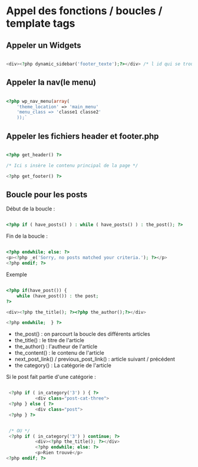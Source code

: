 # Appel des fonctions / boucles / template tags 

## Appeler un Widgets

````PHP

<div><?php dynamic_sidebar('footer_texte');?></div> /* l id qui se trouve dans function.php*/

````


## Appeler la nav(le menu)

````PHP

<?php wp_nav_menu(array(
    'theme_location' => 'main_menu'
    'menu_class => 'classe1 classe2'
    ));`

````

## Appeler les fichiers header et footer.php

````PHP

<?php get_header() ?>

/* Ici s insère le contenu principal de la page */

<?php get_footer() ?>

````

## Boucle pour les posts
 
 Début de la boucle : 

````PHP

<?php if ( have_posts() ) : while ( have_posts() ) : the_post(); ?>

````

Fin de la boucle : 

````PHP

<?php endwhile; else: ?>
<p><?php _e('Sorry, no posts matched your criteria.'); ?></p>
<?php endif; ?>

````

Exemple 

```PHP

<?php if(have_post()) {
    while (have_post()) : the post;
?>

<div><?php the_title(); ?><?php the_author();?></div>

<?php endwhile;  } ?>

```

- the_post() : on parcourt la boucle des différents articles
- the_title() : le titre de l'article
- the_author() : l'autheur de l'article
- the_content() : le contenu de l'article
- next_post_link() / previous_post_link() : article suivant / précédent
- the category() : La catégorie de l'article

Si le post fait partie d'une catégorie :

````PHP

 <?php if ( in_category('3') ) { ?>
           <div class="post-cat-three">
 <?php } else { ?>
           <div class="post">
 <?php } ?>


 /* OU */
 <?php if ( in_category('3') ) continue; ?>
           <div><?php the_title(); ?></div>
           <?php endwhile; else: ?>
           <p>Rien trouvé</p>
<?php endif; ?>

````